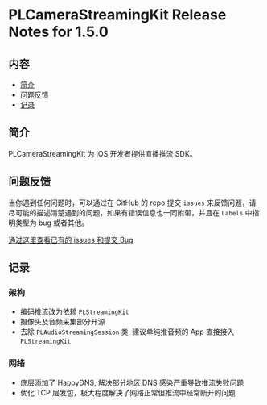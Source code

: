 # PLCameraStreamingKit Release Notes for 1.5.0

## 内容

- [简介](#简介)
- [问题反馈](#问题反馈)
- [记录](#记录)
	
## 简介

PLCameraStreamingKit 为 iOS 开发者提供直播推流 SDK。

## 问题反馈

当你遇到任何问题时，可以通过在 GitHub 的 repo 提交 ```issues``` 来反馈问题，请尽可能的描述清楚遇到的问题，如果有错误信息也一同附带，并且在 ```Labels``` 中指明类型为 bug 或者其他。

[通过这里查看已有的 issues 和提交 Bug](https://github.com/pili-engineering/PLCameraStreamingKit/issues)

## 记录

### 架构

- 编码推流改为依赖 `PLStreamingKit`
- 摄像头及音频采集部分开源
- 去除 `PLAudioStreamingSession` 类, 建议单纯推音频的 App 直接接入 `PLStreamingKit`

### 网络

- 底层添加了 HappyDNS, 解决部分地区 DNS 感染严重导致推流失败问题
- 优化 TCP 层发包，极大程度解决了网络正常但推流中经常断开的问题